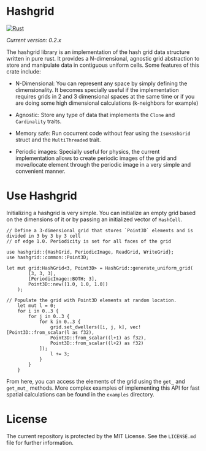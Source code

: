 # Hashgrid
[![Rust](https://github.com/lfsalasg/hashgrid/actions/workflows/dev.yml/badge.svg?branch=dev)](https://github.com/lfsalasg/hashgrid/actions/workflows/dev.yml)

*Current version: 0.2.x*

The hashgrid library is an implementation of the hash grid data structure written in pure rust. It provides a N-dimensional, agnostic grid abstraction to store and manipulate data in contiguous uniform cells. Some features of this crate include:

- N-Dimensional: You can represent any space by simply defining the dimensionality. It becomes specially useful if the implementation requires grids in 2 and 3 dimensional spaces at the same time or if you are doing some high dimensional calculations (k-neighbors for example)

- Agnostic: Store any type of data that implements the `Clone` and `Cardinality` traits.

- Memory safe: Run cocurrent code without fear using the `IsoHashGrid` struct and the `MultiThreaded` trait.

- Periodic images: Specially useful for physics, the current implementation allows to create periodic images of the grid and move/locate element through the periodic image in a very simple and convenient manner.

# Use Hashgrid

Initializing a hashgrid is very simple. You can initialize an empty grid based
on the dimensions of it or by passing an initialized vector of `HashCell`. 

```
// Define a 3-dimensional grid that stores `Point3D` elements and is divided in 3 by 3 by 3 cell 
// of edge 1.0. Periodicity is set for all faces of the grid

use hashgrid::{HashGrid, PeriodicImage, ReadGrid, WriteGrid};
use hashgrid::common::Point3D;

let mut grid:HashGrid<3, Point3D> = HashGrid::generate_uniform_grid(
        [3, 3, 3],  
        [PeriodicImage::BOTH; 3],
        Point3D::new([1.0, 1.0, 1.0])
    );

// Populate the grid with Point3D elements at random location. 
    let mut l = 0;
    for i in 0..3 {
        for j in 0..3 {
            for k in 0..3 {
                grid.set_dwellers([i, j, k], vec![Point3D::from_scalar(l as f32), 
                Point3D::from_scalar((l+1) as f32), 
                Point3D::from_scalar((l+2) as f32)
            ]);
                l += 3;
            }
        }
    }
```
From here, you can access the elements of the grid using the `get_` and `get_mut_` methods. More complex examples of implementing this API for fast spatial calculations can be found in the `examples` directory. 

# License 

The current repository is protected by the MIT License. See the `LICENSE.md` file for further information.
